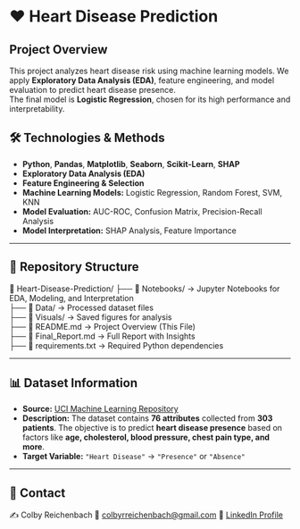 # ❤️ Heart Disease Prediction

## Project Overview  
This project analyzes heart disease risk using machine learning models. We apply **Exploratory Data Analysis (EDA)**, feature engineering, and model evaluation to predict heart disease presence.  
The final model is **Logistic Regression**, chosen for its high performance and interpretability.

## 🛠️ Technologies & Methods  
- **Python**, **Pandas**, **Matplotlib**, **Seaborn**, **Scikit-Learn**, **SHAP**  
- **Exploratory Data Analysis (EDA)**  
- **Feature Engineering & Selection**  
- **Machine Learning Models:** Logistic Regression, Random Forest, SVM, KNN  
- **Model Evaluation:** AUC-ROC, Confusion Matrix, Precision-Recall Analysis  
- **Model Interpretation:** SHAP Analysis, Feature Importance  

---

## 📂 Repository Structure  

📁 Heart-Disease-Prediction/
├── 📂 Notebooks/ → Jupyter Notebooks for EDA, Modeling, and Interpretation  
├── 📂 Data/ → Processed dataset files  
├── 📂 Visuals/ → Saved figures for analysis  
├── 📜 README.md → Project Overview (This File)  
├── 📜 Final_Report.md → Full Report with Insights  
├── 📜 requirements.txt → Required Python dependencies  

---


## 📊 Dataset Information  
- **Source:** [UCI Machine Learning Repository](https://archive.ics.uci.edu/dataset/45/heart+disease)  
- **Description:** The dataset contains **76 attributes** collected from **303 patients**. The objective is to predict **heart disease presence** based on factors like **age, cholesterol, blood pressure, chest pain type, and more**.  
- **Target Variable:** `"Heart Disease"` → `"Presence"` or `"Absence"`

---

## 📧 Contact
✍️ Colby Reichenbach
📩 [colbyrreichenbach@gmail.com](colbyrreichenbach@gmail.com)
🔗 [LinkedIn Profile](https://www.linkedin.com/in/colby-reichenbach/)
